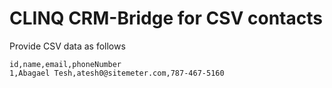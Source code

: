 # CLINQ CRM-Bridge for CSV contacts

Provide CSV data as follows

```
id,name,email,phoneNumber
1,Abagael Tesh,atesh0@sitemeter.com,787-467-5160
```
